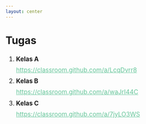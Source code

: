 ```yaml
---
layout: center
---
```


# Tugas

<ol style="font-size: 1.2em; line-height: 1.8em;">
  <li>
    <b>Kelas A</b><br>
    <a href="https://classroom.github.com/a/LcqDvrr8" target="_blank" style="opacity: 0.8; color: #42b983; text-decoration: underline;">
      https://classroom.github.com/a/LcqDvrr8
    </a>
  </li>
  <li>
    <b>Kelas B</b><br>
    <a href="https://classroom.github.com/a/waJrI44C" target="_blank" style="opacity: 0.8; color: #42b983; text-decoration: underline;">
      https://classroom.github.com/a/waJrI44C
    </a>
  </li>
  <li>
    <b>Kelas C</b><br>
    <a href="https://classroom.github.com/a/7jyLO3WS" target="_blank" style="opacity: 0.8; color: #42b983; text-decoration: underline;">
      https://classroom.github.com/a/7jyLO3WS
    </a>
  </li>
</ol>
